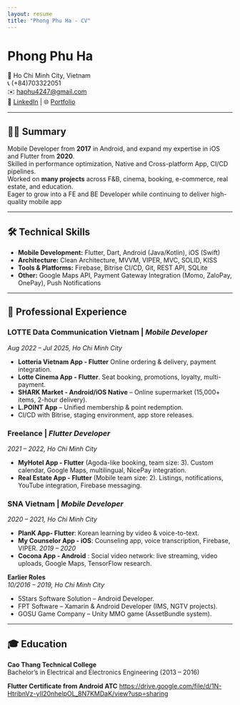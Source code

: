 ```yaml
---
layout: resume
title: "Phong Phu Ha - CV"
---
```


# Phong Phu Ha

📍 Ho Chi Minh City, Vietnam  
📞 (+84)703322051  
✉️ haphu4247@gmail.com  
🔗 [LinkedIn](https://www.linkedin.com/in/phong-phu-ha-9694b5145) | 🌐 [Portfolio](https://phuhp.web.app)

---

## 👨‍💻 Summary
Mobile Developer from **2017** in Android, and expand my expertise in iOS and Flutter from **2020**.  
Skilled in performance optimization, Native and Cross-platform App, CI/CD pipelines.  
Worked on **many projects** across F&B, cinema, booking, e-commerce, real estate, and education.  
Eager to grow into a FE and BE Developer while continuing to deliver high-quality mobile app

---

## 🛠 Technical Skills
- **Mobile Development:** Flutter, Dart, Android (Java/Kotlin), iOS (Swift)  
- **Architecture:** Clean Architecture, MVVM, VIPER, MVC, SOLID, KISS  
- **Tools & Platforms:** Firebase, Bitrise CI/CD, Git, REST API, SQLite
- **Other:** Google Maps API, Payment Gateway Integration (Momo, ZaloPay, OnePay), Push Notifications  

---

## 💼 Professional Experience

### LOTTE Data Communication Vietnam | *Mobile Developer*  
*Aug 2022 – Jul 2025, Ho Chi Minh City*  
- **Lotteria Vietnam App - Flutter** Online ordering & delivery, payment integration.  
- **Lotte Cinema App - Flutter**. Seat booking, promotions, loyalty, multi-payment.
- **SHARK Market - Android/iOS Native** – Online supermarket (15,000+ items, 2-hour delivery).
- **L.POINT App** – Unified membership & point redemption.  
- CI/CD with Bitrise, staging environment, app store releases.

### Freelance | *Flutter Developer*  
*2021 – 2022, Ho Chi Minh City*  
- **MyHotel App - Flutter** (Agoda-like booking, team size: 3). Custom calendar, Google Maps, multilingual, NicePay integration.  
- **Real Estate App - Flutter** (Mobile team size: 2). Listings, notifications, YouTube integration, Firebase messaging.  

### SNA Vietnam | *Mobile Developer*  
*2020 – 2021, Ho Chi Minh City*  
- **PlanK App- Flutter**: Korean learning by video & voice-to-text.  
- **My Counselor App - iOS**: Counseling app, voice transcription, Firebase, VIPER.
*2019 – 2020*  
- **Cocona App - Android** : Social video network: live streaming, video uploads, Google Maps, TensorFlow research.

**Earlier Roles**  
*10/2016 – 2019, Ho Chi Minh City*
- 5Stars Software Solution – Android Developer.  
- FPT Software – Xamarin & Android Developer (IMS, NGTV projects).  
- GOSU Game Company – Unity MMO game (AssetBundle system).

---

## 🎓 Education
**Cao Thang Technical College**  
Bachelor’s in Electrical and Electronics Engineering (2013 – 2016)  

**Flutter Certificate from Android ATC** https://drive.google.com/file/d/1N-HtribnVz-yII20nhelpOL_8N7KMDaK/view?usp=sharing
